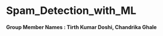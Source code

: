# Spam_Detection_with_ML

#### Group Member Names : Tirth Kumar Doshi, Chandrika Ghale
                         
